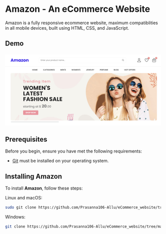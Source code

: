 # Amazon - An eCommerce Website

Amazon is a fully responsive ecommerce website, maximum compatiblities in all mobile devices, built using HTML, CSS, and JavaScript.

## Demo

![Amazon Desktop Demo](desktop.png "Desktop Demo")


## Prerequisites

Before you begin, ensure you have met the following requirements:

* [Git](https://git-scm.com/downloads "Download Git") must be installed on your operating system.

## Installing Amazon

To install **Amazon**, follow these steps:

Linux and macOS:

```bash
sudo git clone https://github.com/Prasanna106-Allu/eCommerce_website/tree/main/eCommerce_webiste
```

Windows:

```bash
git clone https://github.com/Prasanna106-Allu/eCommerce_website/tree/main/eCommerce_webiste
```

